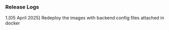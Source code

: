 ### Release Logs
1.[05 April 2025] Redeploy the images with backend config files attached in docker
